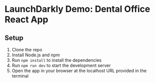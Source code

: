 # LaunchDarkly Demo: Dental Office React App

## Setup

1. Clone the repo
2. Install Node.js and npm
3. Run `npm install` to install the dependencies
4. Run `npm run dev` to start the development server
5. Open the app in your browser at the localhost URL provided in the terminal
